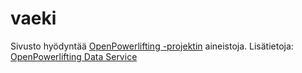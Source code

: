 # vaeki

Sivusto hyödyntää [OpenPowerlifting -projektin](https://www.openpowerlifting.org) aineistoja. Lisätietoja: [OpenPowerlifting Data Service](https://openpowerlifting.gitlab.io/opl-csv/introduction.html) 